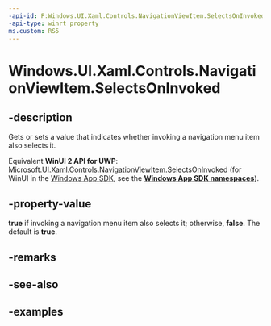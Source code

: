 ```yaml
---
-api-id: P:Windows.UI.Xaml.Controls.NavigationViewItem.SelectsOnInvoked
-api-type: winrt property
ms.custom: RS5
---
```


<!-- Property syntax.
public bool SelectsOnInvoked { get;  set; }
-->

# Windows.UI.Xaml.Controls.NavigationViewItem.SelectsOnInvoked

## -description

Gets or sets a value that indicates whether invoking a navigation menu item also selects it.

Equivalent **WinUI 2 API for UWP**: [Microsoft.UI.Xaml.Controls.NavigationViewItem.SelectsOnInvoked](/windows/winui/api/microsoft.ui.xaml.controls.navigationviewitem.selectsoninvoked) (for WinUI in the [Windows App SDK](/windows/apps/windows-app-sdk/), see the **[Windows App SDK namespaces](/windows/windows-app-sdk/api/winrt/)**).

## -property-value

**true** if invoking a navigation menu item also selects it; otherwise, **false**. The default is **true**.

## -remarks

## -see-also

## -examples

